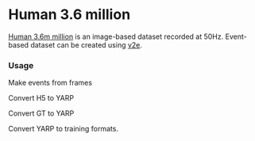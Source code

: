 # Human 3.6 million

[Human 3.6m million](http://vision.imar.ro/human3.6m/description.php) is an image-based dataset recorded at 50Hz. Event-based dataset can be created using [v2e](https://github.com/SensorsINI/v2e).

### Usage

Make events from frames

Convert H5 to YARP

Convert GT to YARP

Convert YARP to training formats.

